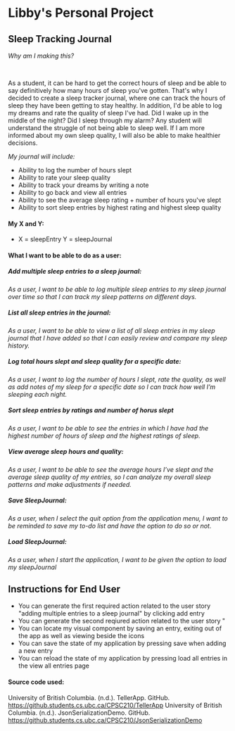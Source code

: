 # Libby's Personal Project

## Sleep Tracking Journal 

*Why am I making this?*

<br>

As a student, it can be hard to get the correct hours of sleep and be able to say definitively how many hours of sleep you've gotten.
That's why I decided to create a sleep tracker journal, where one can track the hours of sleep they have been getting to stay healthy. 
In addition, I'd be able to log my dreams and rate the quality of sleep I've had. Did I wake up in the middle of the night? Did I sleep through my alarm? Any student will understand the struggle of not being able to sleep well. If I am more informed about my own sleep quality, I will also be able to make healthier decisions. 

*My journal will include:*
- Ability to log the number of hours slept
- Ability to rate your sleep quality
- Ability to track your dreams by writing a note  
- Ability to go back and view all entries
- Ability to see the average sleep rating + number of hours you've slept
- Ability to sort sleep entries by highest rating and highest sleep quality

#### My X and Y: 
- X = sleepEntry Y = sleepJournal

#### What I want to be able to do as a user:

##### Add multiple sleep entries to a sleep journal:
*As a user, I want to be able to log multiple sleep entries to my sleep journal over time so that I can track my sleep patterns on different days.*

##### List all sleep entries in the journal:
*As a user, I want to be able to view a list of all sleep entries in my sleep journal that I have added so that I can easily review and compare my sleep history.*

##### Log total hours slept and sleep quality for a specific date:
*As a user, I want to log the number of hours I slept, rate the quality, as well as add notes of my sleep for a specific date so I can track how well I’m sleeping each night.*

##### Sort sleep entries by ratings and number of horus slept 
*As a user, I want to be able to see the entries in which I have had the highest number of hours of sleep and the highest ratings of sleep.*

##### View average sleep hours and quality:
*As a user, I want to be able to see the average hours I’ve slept and the average sleep quality of my entries, so I can analyze my overall sleep patterns and make adjustments if needed.*

##### Save SleepJournal:
*As a user, when I select the quit option from the application menu, I want to be reminded to save my to-do list and have the option to do so or not.*

##### Load SleepJournal:
*As a user, when I start the application, I want to be given the option to load my sleepJournal*

## Instructions for End User

- You can generate the first required action related to the user story "adding multiple entries to a sleep journal" by clicking add entry
- You can generate the second reqiured action related to the user story "
- You can locate my visual component by saving an entry, exiting out of the app as well as viewing beside the icons
- You can save the state of my application by pressing save when adding a new entry
- You can reload the state of my application by pressing load all entries in the view all entries page 

#### Source code used: 
University of British Columbia. (n.d.). TellerApp. GitHub. https://github.students.cs.ubc.ca/CPSC210/TellerApp
University of British Columbia. (n.d.). JsonSerializationDemo. GitHub. https://github.students.cs.ubc.ca/CPSC210/JsonSerializationDemo